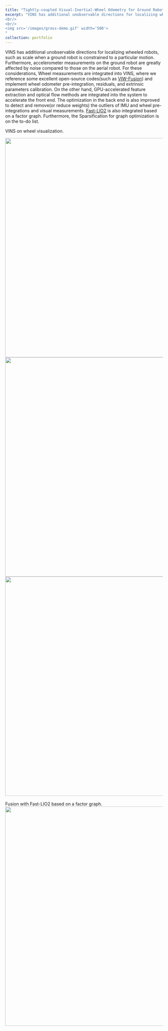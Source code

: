 ```yaml
---
title: "Tightly-coupled Visual-Inertial-Wheel Odometry for Ground Robot"
excerpt: "VINS has additional unobservable directions for localizing wheeled robots such as scale when a ground robot is constrained to particular motion. Furthermore, accelerometer measurements on the ground robot are greatly affected by noise compared to those on the aerial robot. For these considerations, Wheel measurements are integrated into VINS, where we reference some excellent open-source codes(such as [VIW-Fusion](https://github.com/TouchDeeper/VIW-Fusion/)) and implement wheel odometer pre-integration, residuals and extrinsic parameters calibration. On the other hand, GPU-accelerated feature extraction and optical flow methods are integrated into the system to accelerate the front end. The optimization in the back end is also improved to detect and remove(or reduce weights) the outliers of IMU and wheel pre-integrations and visual measurements. [Fast-LIO2](https://github.com/hku-mars/FAST_LIO) is also integrated based on a factor graph. Furthermore, the Sparsification for graph optimization is on the to-do list.
<br/>
<br/>
<img src='/images/grass-demo.gif' width='500'>
"
collection: portfolio
---
```


VINS has additional unobservable directions for localizing wheeled robots, such as scale when a ground robot is constrained to a particular motion. Furthermore, accelerometer measurements on the ground robot are greatly affected by noise compared to those on the aerial robot. For these considerations, Wheel measurements are integrated into VINS, where we reference some excellent open-source codes(such as [VIW-Fusion](https://github.com/TouchDeeper/VIW-Fusion/)) and implement wheel odometer pre-integration, residuals, and extrinsic parameters calibration. On the other hand, GPU-accelerated feature extraction and optical flow methods are integrated into the system to accelerate the front end. The optimization in the back end is also improved to detect and remove(or reduce weights) the outliers of IMU and wheel pre-integrations and visual measurements. [Fast-LIO2](https://github.com/hku-mars/FAST_LIO) is also integrated based on a factor graph. Furthermore, the Sparsification for graph optimization is on the to-do list.

VINS on wheel visualization.
 <div align=center >
     <img src="/images/viw.gif" width="700"/>
 </div>
 <div align=center >
     <img src="/images/grass-demo.gif" width="700"/>
 </div>
 <div align=center >
     <img src="/images/grass-shadow.gif" width="700"/>
 </div>
 <br/>
 Fusion with Fast-LIO2 based on a factor graph.
 <div align=center >
     <img src="/images/lviw.gif" width="700"/>
 </div>
